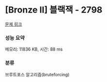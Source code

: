 # [Bronze II] 블랙잭 - 2798 

[문제 링크](https://www.acmicpc.net/problem/2798) 

### 성능 요약

메모리: 11836 KB, 시간: 88 ms

### 분류

브루트포스 알고리즘(bruteforcing)

